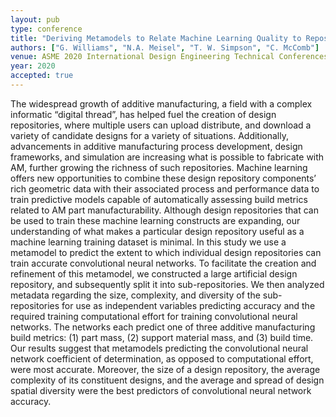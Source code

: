 ```yaml
---
layout: pub
type: conference
title: "Deriving Metamodels to Relate Machine Learning Quality to Repository Characteristics in the Context of Additive Manufacturing"
authors: ["G. Williams", "N.A. Meisel", "T. W. Simpson", "C. McComb"]
venue: ASME 2020 International Design Engineering Technical Conferences and Computers and Information in Engineering Conference
year: 2020
accepted: true
---
```

The widespread growth of additive manufacturing, a field with a complex informatic “digital thread”, has helped fuel the creation of design repositories, where multiple users can upload distribute, and download a variety of candidate designs for a variety of situations. Additionally, advancements in additive manufacturing process development, design frameworks, and simulation are increasing what is possible to fabricate with AM, further growing the richness of such repositories. Machine learning offers new opportunities to combine these design repository components’ rich geometric data with their associated process and performance data to train predictive models capable of automatically assessing build metrics related to AM part manufacturability. Although design repositories that can be used to train these machine learning constructs are expanding, our understanding of what makes a particular design repository useful as a machine learning training dataset is minimal. In this study we use a metamodel to predict the extent to which individual design repositories can train accurate convolutional neural networks. To facilitate the creation and refinement of this metamodel, we constructed a large artificial design repository, and subsequently split it into sub-repositories. We then analyzed metadata regarding the size, complexity, and diversity of the sub-repositories for use as independent variables predicting accuracy and the required training computational effort for training convolutional neural networks. The networks each predict one of three additive manufacturing build metrics: (1) part mass, (2) support material mass, and (3) build time. Our results suggest that metamodels predicting the convolutional neural network coefficient of determination, as opposed to computational effort, were most accurate. Moreover, the size of a design repository, the average complexity of its constituent designs, and the average and spread of design spatial diversity were the best predictors of convolutional neural network accuracy.
